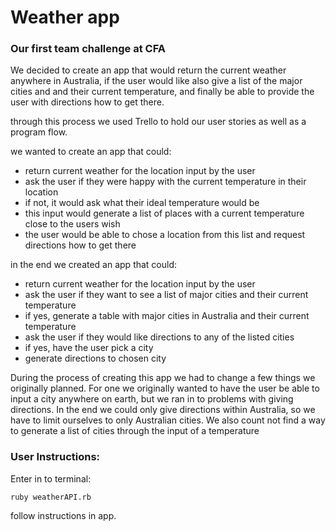 # Weather app

### Our first team challenge at CFA

We decided to create an app that would return the current weather anywhere in Australia, if the user would like also give a list of the major cities and and their current temperature, and finally be able to provide the user with directions how to get there. 

through this process we used Trello to hold our user stories as well as a program flow.  


we wanted to create an app that could:
* return current weather for the location input by the user
* ask the user if they were happy with the current temperature in their location
* if not, it would ask what their ideal temperature would be
* this input would generate a list of places with a current temperature close to the users wish 
* the user would be able to chose a location from this list and request directions how to get there

in the end we created an app that could:
* return current weather for the location input by the user
* ask the user if they want to see a list of major cities and their current temperature 
* if yes, generate a table with major cities in Australia and their current temperature 
* ask the user if they would like directions to any of the listed cities
* if yes, have the user pick a city 
* generate directions to chosen city

During the process of creating this app we had to change a few things we originally planned. 
For one we originally wanted to have the user be able to input a city anywhere on earth, but we ran in to problems with giving directions. In the end we could only give directions within Australia, so we have to limit ourselves to only Australian cities. 
We also count not find a way to generate a list of cities through the input of a temperature

### User Instructions:

Enter in to terminal:

```ruby weatherAPI.rb```

follow instructions in app. 
